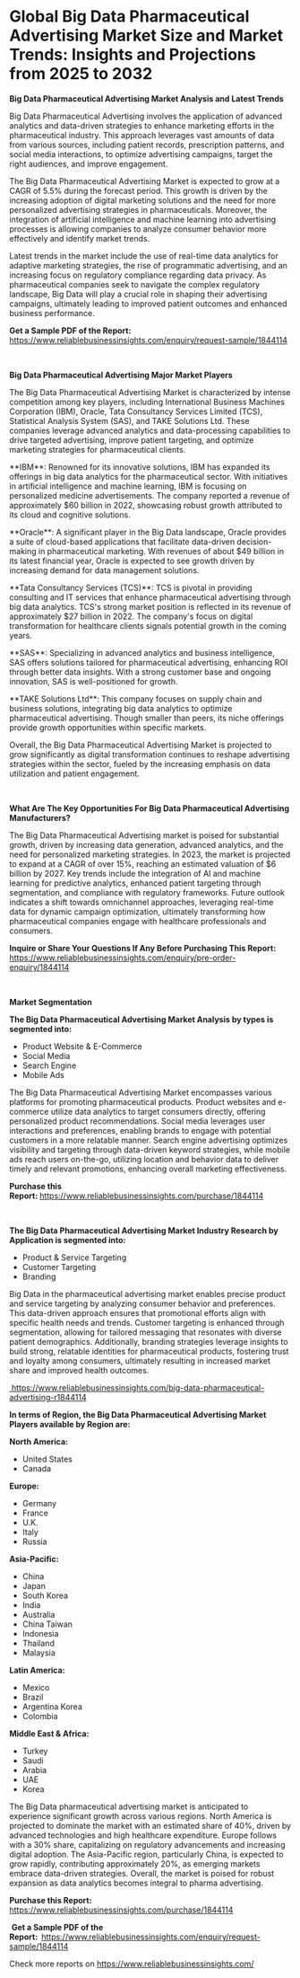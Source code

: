 <p><h1>Global Big Data Pharmaceutical Advertising Market Size and Market Trends: Insights and Projections from 2025 to 2032</h1></p><p><strong>Big Data Pharmaceutical Advertising Market Analysis and Latest Trends</strong></p>
<p><p>Big Data Pharmaceutical Advertising involves the application of advanced analytics and data-driven strategies to enhance marketing efforts in the pharmaceutical industry. This approach leverages vast amounts of data from various sources, including patient records, prescription patterns, and social media interactions, to optimize advertising campaigns, target the right audiences, and improve engagement.</p><p>The Big Data Pharmaceutical Advertising Market is expected to grow at a CAGR of 5.5% during the forecast period. This growth is driven by the increasing adoption of digital marketing solutions and the need for more personalized advertising strategies in pharmaceuticals. Moreover, the integration of artificial intelligence and machine learning into advertising processes is allowing companies to analyze consumer behavior more effectively and identify market trends.</p><p>Latest trends in the market include the use of real-time data analytics for adaptive marketing strategies, the rise of programmatic advertising, and an increasing focus on regulatory compliance regarding data privacy. As pharmaceutical companies seek to navigate the complex regulatory landscape, Big Data will play a crucial role in shaping their advertising campaigns, ultimately leading to improved patient outcomes and enhanced business performance.</p></p>
<p><strong>Get a Sample PDF of the Report:&nbsp;</strong> <a href="https://www.reliablebusinessinsights.com/enquiry/request-sample/1844114?utm_campaign=2099&utm_medium=2&utm_source=Github&utm_content=ia&utm_term=03032025&utm_id=big-data-pharmaceutical-advertising">https://www.reliablebusinessinsights.com/enquiry/request-sample/1844114</a></p>
<p>&nbsp;</p>
<p><strong>Big Data Pharmaceutical Advertising Major Market Players</strong></p>
<p><p>The Big Data Pharmaceutical Advertising Market is characterized by intense competition among key players, including International Business Machines Corporation (IBM), Oracle, Tata Consultancy Services Limited (TCS), Statistical Analysis System (SAS), and TAKE Solutions Ltd. These companies leverage advanced analytics and data-processing capabilities to drive targeted advertising, improve patient targeting, and optimize marketing strategies for pharmaceutical clients.</p><p>**IBM**: Renowned for its innovative solutions, IBM has expanded its offerings in big data analytics for the pharmaceutical sector. With initiatives in artificial intelligence and machine learning, IBM is focusing on personalized medicine advertisements. The company reported a revenue of approximately $60 billion in 2022, showcasing robust growth attributed to its cloud and cognitive solutions.</p><p>**Oracle**: A significant player in the Big Data landscape, Oracle provides a suite of cloud-based applications that facilitate data-driven decision-making in pharmaceutical marketing. With revenues of about $49 billion in its latest financial year, Oracle is expected to see growth driven by increasing demand for data management solutions.</p><p>**Tata Consultancy Services (TCS)**: TCS is pivotal in providing consulting and IT services that enhance pharmaceutical advertising through big data analytics. TCS's strong market position is reflected in its revenue of approximately $27 billion in 2022. The company's focus on digital transformation for healthcare clients signals potential growth in the coming years.</p><p>**SAS**: Specializing in advanced analytics and business intelligence, SAS offers solutions tailored for pharmaceutical advertising, enhancing ROI through better data insights. With a strong customer base and ongoing innovation, SAS is well-positioned for growth.</p><p>**TAKE Solutions Ltd**: This company focuses on supply chain and business solutions, integrating big data analytics to optimize pharmaceutical advertising. Though smaller than peers, its niche offerings provide growth opportunities within specific markets.</p><p>Overall, the Big Data Pharmaceutical Advertising Market is projected to grow significantly as digital transformation continues to reshape advertising strategies within the sector, fueled by the increasing emphasis on data utilization and patient engagement.</p></p>
<p>&nbsp;</p>
<p><strong>What Are The Key Opportunities For Big Data Pharmaceutical Advertising Manufacturers?</strong></p>
<p><p>The Big Data Pharmaceutical Advertising market is poised for substantial growth, driven by increasing data generation, advanced analytics, and the need for personalized marketing strategies. In 2023, the market is projected to expand at a CAGR of over 15%, reaching an estimated valuation of $6 billion by 2027. Key trends include the integration of AI and machine learning for predictive analytics, enhanced patient targeting through segmentation, and compliance with regulatory frameworks. Future outlook indicates a shift towards omnichannel approaches, leveraging real-time data for dynamic campaign optimization, ultimately transforming how pharmaceutical companies engage with healthcare professionals and consumers.</p></p>
<p><strong>Inquire or Share Your Questions If Any Before Purchasing This Report:</strong> <a href="https://www.reliablebusinessinsights.com/enquiry/pre-order-enquiry/1844114?utm_campaign=2099&utm_medium=2&utm_source=Github&utm_content=ia&utm_term=03032025&utm_id=big-data-pharmaceutical-advertising">https://www.reliablebusinessinsights.com/enquiry/pre-order-enquiry/1844114</a></p>
<p>&nbsp;</p>
<p><strong>Market Segmentation</strong></p>
<p><strong>The Big Data Pharmaceutical Advertising Market Analysis by types is segmented into:</strong></p>
<p><ul><li>Product Website & E-Commerce</li><li>Social Media</li><li>Search Engine</li><li>Mobile Ads</li></ul></p>
<p><p>The Big Data Pharmaceutical Advertising Market encompasses various platforms for promoting pharmaceutical products. Product websites and e-commerce utilize data analytics to target consumers directly, offering personalized product recommendations. Social media leverages user interactions and preferences, enabling brands to engage with potential customers in a more relatable manner. Search engine advertising optimizes visibility and targeting through data-driven keyword strategies, while mobile ads reach users on-the-go, utilizing location and behavior data to deliver timely and relevant promotions, enhancing overall marketing effectiveness.</p></p>
<p><strong>Purchase this Report:&nbsp;</strong><a href="https://www.reliablebusinessinsights.com/purchase/1844114?utm_campaign=2099&utm_medium=2&utm_source=Github&utm_content=ia&utm_term=03032025&utm_id=big-data-pharmaceutical-advertising">https://www.reliablebusinessinsights.com/purchase/1844114</a></p>
<p>&nbsp;</p>
<p><strong>The Big Data Pharmaceutical Advertising Market Industry Research by Application is segmented into:</strong></p>
<p><ul><li>Product & Service Targeting</li><li>Customer Targeting</li><li>Branding</li></ul></p>
<p><p>Big Data in the pharmaceutical advertising market enables precise product and service targeting by analyzing consumer behavior and preferences. This data-driven approach ensures that promotional efforts align with specific health needs and trends. Customer targeting is enhanced through segmentation, allowing for tailored messaging that resonates with diverse patient demographics. Additionally, branding strategies leverage insights to build strong, relatable identities for pharmaceutical products, fostering trust and loyalty among consumers, ultimately resulting in increased market share and improved health outcomes.</p></p>
<p><a href="https://www.reliablebusinessinsights.com/big-data-pharmaceutical-advertising-r1844114?utm_campaign=2099&utm_medium=2&utm_source=Github&utm_content=ia&utm_term=03032025&utm_id=big-data-pharmaceutical-advertising">&nbsp;https://www.reliablebusinessinsights.com/big-data-pharmaceutical-advertising-r1844114</a></p>
<p><strong>In terms of Region, the Big Data Pharmaceutical Advertising Market Players available by Region are:</strong></p>
<p>
    <p> <strong> North America: </strong>
        <ul>
            <li>United States</li>
            <li>Canada</li>
        </ul>
        </p> 
    <p> <strong> Europe: </strong>
        <ul>
            <li>Germany</li>
            <li>France</li>
            <li>U.K.</li>
            <li>Italy</li>
            <li>Russia</li>
        </ul>
        </p> 
    <p> <strong> Asia-Pacific: </strong>
        <ul>
            <li>China</li>
            <li>Japan</li>
            <li>South Korea</li>
            <li>India</li>
            <li>Australia</li>
            <li>China Taiwan</li>
            <li>Indonesia</li>
            <li>Thailand</li>
            <li>Malaysia</li>
        </ul>
        </p> 
    <p> <strong> Latin America: </strong>
        <ul>
            <li>Mexico</li>
            <li>Brazil</li>
            <li>Argentina Korea</li>
            <li>Colombia</li>
        </ul>
        </p> 
    <p> <strong> Middle East & Africa: </strong>
        <ul>
            <li>Turkey</li>
            <li>Saudi</li>
            <li>Arabia</li>
            <li>UAE</li>
            <li>Korea</li>
        </ul>
    </p>
    </p>
<p><p>The Big Data pharmaceutical advertising market is anticipated to experience significant growth across various regions. North America is projected to dominate the market with an estimated share of 40%, driven by advanced technologies and high healthcare expenditure. Europe follows with a 30% share, capitalizing on regulatory advancements and increasing digital adoption. The Asia-Pacific region, particularly China, is expected to grow rapidly, contributing approximately 20%, as emerging markets embrace data-driven strategies. Overall, the market is poised for robust expansion as data analytics becomes integral to pharma advertising.</p></p>
<p><strong>Purchase this Report: </strong><a href="https://www.reliablebusinessinsights.com/purchase/1844114?utm_campaign=2099&utm_medium=2&utm_source=Github&utm_content=ia&utm_term=03032025&utm_id=big-data-pharmaceutical-advertising">https://www.reliablebusinessinsights.com/purchase/1844114</a></p>
<p>&nbsp;<strong>Get a Sample PDF of the Report:&nbsp;&nbsp;</strong><a href="https://www.reliablebusinessinsights.com/enquiry/request-sample/1844114?utm_campaign=2099&utm_medium=2&utm_source=Github&utm_content=ia&utm_term=03032025&utm_id=big-data-pharmaceutical-advertising">https://www.reliablebusinessinsights.com/enquiry/request-sample/1844114</a></p>
<p><strong></strong></p>
<p>Check more reports on <a href="https://www.reliablebusinessinsights.com/?utm_campaign=2099&utm_medium=2&utm_source=Github&utm_content=ia&utm_term=03032025&utm_id=big-data-pharmaceutical-advertising">https://www.reliablebusinessinsights.com/</a></p>